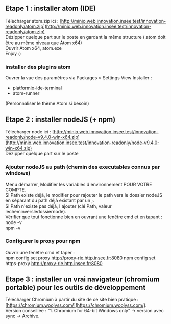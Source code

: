 ## Etape 1 : installer atom (IDE)

Télécharger atom.zip ici : [http://minio.web.innovation.insee.test/innovation-readonly/atom.zip](http://minio.web.innovation.insee.test/innovation-readonly/atom.zip)  
Dézipper quelque part sur le poste en gardant la même structure (.atom doit être au même niveau que Atom x64)  
Ouvrir Atom x64, atom.exe  
Enjoy :)

### installer des plugins atom

Ouvrer la vue des paramètres via Packages > Settings View
Installer :

* platformio-ide-terminal
* atom-runner

(Personnaliser le thème Atom si besoin)

## Etape 2 : installer nodeJS (+ npm)

Télécharger node ici : [http://minio.web.innovation.insee.test/innovation-readonly/node-v9.4.0-win-x64.zip](http://minio.web.innovation.insee.test/innovation-readonly/node-v9.4.0-win-x64.zip)  
Dézipper quelque part sur le poste

### Ajouter nodeJS au path (chemin des executables connus par windows)

Menu démarrer, Modifier les variables d'environnement POUR VOTRE COMPTE.  
Si Path existe déjà, le modifier pour rajouter le path vers le dossier nodeJS en séparant du path déjà existant par un ;.  
Si Path n'existe pas déjà, l'ajouter (clé Path, valeur lecheminversledossiernode).  
Vérifier que tout fonctionne bien en ouvrant une fenêtre cmd et en tapant :  
node -v  
npm -v

### Configurer le proxy pour npm

Ouvrir une fenêtre cmd et taper :  
npm config set proxy http://proxy-rie.http.insee.fr:8080
npm config set https-proxy http://proxy-rie.http.insee.fr:8080

## Etape 3 : installer un vrai navigateur (chromium portable) pour les outils de développement

Télécharger Chromium à partir du site de ce site bien pratique : [https://chromium.woolyss.com/](https://chromium.woolyss.com/).  
Version conseillée : "1. Chromium for 64-bit Windows only" -> version avec sync -> Archive.
